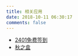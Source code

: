 ```yaml
---
title: 相关应用
date: 2018-10-11 06:30:17
comments: false
---
```

* [2401免费签到](https://dream.zsh2401.top:2402) 
* [秋之盒](https://www.atmb.top) 